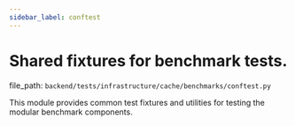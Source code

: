```yaml
---
sidebar_label: conftest
---
```


# Shared fixtures for benchmark tests.

  file_path: `backend/tests/infrastructure/cache/benchmarks/conftest.py`

This module provides common test fixtures and utilities for testing
the modular benchmark components.
